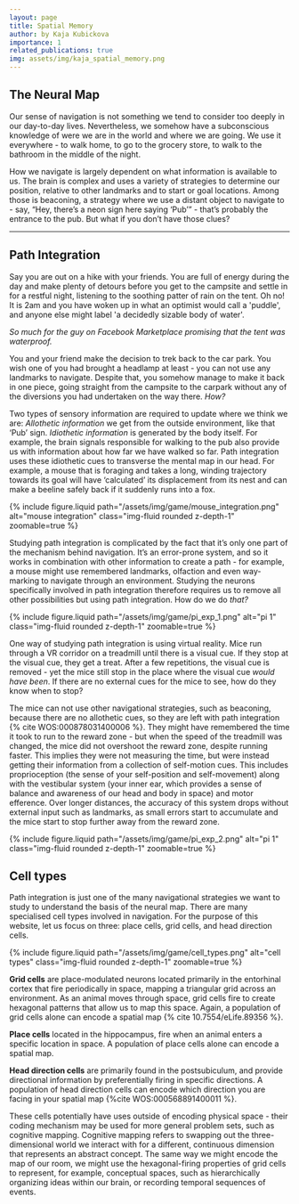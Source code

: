 ```yaml
---
layout: page
title: Spatial Memory
author: by Kaja Kubickova
importance: 1
related_publications: true
img: assets/img/kaja_spatial_memory.png
---
```


## The Neural Map
Our sense of navigation is not something we tend to consider too deeply in our day-to-day lives. Nevertheless, we somehow have a subconscious knowledge of were we are in the world and where we are going. We use it everywhere - to walk home, to go to the grocery store, to walk to the bathroom in the middle of the night. 

How we navigate is largely dependent on what information is available to us. The brain is complex and uses a variety of strategies to determine our position, relative to other landmarks and to start or goal locations. Among those is beaconing, a strategy where we use a distant object to navigate to - say, “Hey, there’s a neon sign here saying ‘Pub’” - that’s probably the entrance to the pub. But what if you don’t have those clues? 

---

## Path Integration

Say you are out on a hike with your friends. You are full of energy during the day and make plenty of detours before you get to the campsite and settle in for a restful night, listening to the soothing patter of rain on the tent.
Oh no! It is 2am and you have woken up in what an optimist would call a 'puddle', and anyone else might label 'a decidedly sizable body of water'.

*So much for the guy on Facebook Marketplace promising that the tent was waterproof.*

You and your friend make the decision to trek back to the car park. You wish one of you had brought a headlamp at least - you can not use any landmarks to navigate. Despite that, you somehow manage to make it back in one piece, going straight from the campsite to the carpark without any of the diversions you had undertaken on the way there. *How?*

Two types of sensory information are required to update where we think we are: *Allothetic information* we get from the outside environment, like that ‘Pub’ sign. *Idiothetic information* is generated by the body itself. For example, the brain signals responsible for walking to the pub also provide us with information about how far we have walked so far. Path integration uses these idiothetic cues to transverse the mental map in our head. For example, a mouse that is foraging and takes a long, winding trajectory towards its goal will have ‘calculated’ its displacement from its nest and can make a beeline safely back if it suddenly runs into a fox.

{% include figure.liquid path="/assets/img/game/mouse_integration.png" alt="mouse integration" class="img-fluid rounded z-depth-1" zoomable=true %}

Studying path integration is complicated by the fact that it’s only one part of the mechanism behind navigation. It’s an error-prone system, and so it works in combination with other information to create a path - for example, a mouse might use remembered landmarks, olfaction and even way-marking to navigate through an environment. Studying the neurons specifically involved in path integration therefore requires us to remove all other possibilities but using path integration.
How do we do *that?*

{% include figure.liquid path="/assets/img/game/pi_exp_1.png" alt="pi 1" class="img-fluid rounded z-depth-1" zoomable=true %}

 One way of studying path integration is using virtual reality. Mice run through a VR corridor on a treadmill until there is a visual cue. If they stop at the visual cue, they get a treat. After a few repetitions, the visual cue is removed - yet the mice still stop in the place where the visual cue *would have been*. If there are no external cues for the mice to see, how do they know when to stop?
    
  The mice can not use other navigational strategies, such as beaconing, because there are no allothetic cues, so they are left with path integration {% cite WOS:000878031400006 %}. They might have remembered the time it took to run to the reward zone - but when the speed of the treadmill was changed, the mice did not overshoot the reward zone, despite running faster. This implies they were not measuring the time, but were instead getting their information from a collection of self-motion cues. This includes proprioception (the sense of your self-position and self-movement) along with the vestibular system (your inner ear, which provides a sense of balance and awareness of our head and body in
  space) and motor efference. Over longer distances, the accuracy of this system drops without external input such as landmarks, as small errors start to accumulate and the mice start to stop further away from the reward zone. 

  {% include figure.liquid path="/assets/img/game/pi_exp_2.png" alt="pi 1" class="img-fluid rounded z-depth-1" zoomable=true %}

## Cell types

  Path integration is just one of the many navigational strategies we want to study to understand the basis of the neural map. There are many specialised cell types involved in navigation. For the purpose of this website, let us focus on three: place cells, grid cells, and head direction cells.


{% include figure.liquid path="/assets/img/game/cell_types.png" alt="cell types" class="img-fluid rounded z-depth-1" zoomable=true %}

  
  **Grid cells** are place-modulated neurons located primarily in the entorhinal cortex that fire periodically in space, mapping a triangular grid across an environment. As an animal moves through space, grid cells fire to create hexagonal patterns that allow us to map this space. Again, a population of grid cells alone can encode a spatial map {% cite 10.7554/eLife.89356 %}.

  **Place cells**
  located in the hippocampus, fire when an animal enters a specific location in space. A population of place cells alone can encode a spatial map.

  **Head direction cells**
  are primarily found in the postsubiculum, and provide directional information by preferentially firing in specific directions. A population of head direction cells can encode which direction you are facing in your spatial map {%cite WOS:000568891400011 %}.

  These cells potentially have uses outside of encoding physical space - their coding mechanism may be used for more general problem sets, such as cognitive mapping. Cognitive mapping refers to swapping out the three-dimensional world we interact with for a different, continuous dimension that represents an abstract concept. The same way we might encode the map of our room, we might use the hexagonal-firing properties of grid cells to represent, for example, conceptual spaces, such as hierarchically organizing ideas within our brain, or recording temporal sequences of events.

<script src="https://cdn.jsdelivr.net/npm/phaser@3.60.0/dist/phaser-arcade-physics.min.js"></script>
<script  type="module" src="/kaja_game/js/main.js"></script>